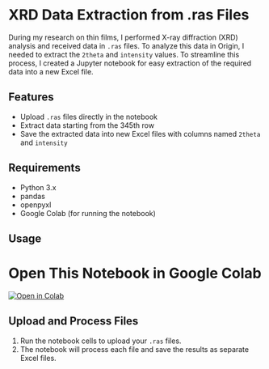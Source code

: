 # XRD Data Extraction from .ras Files

During my research on thin films, I performed X-ray diffraction (XRD) analysis and received data in `.ras` files. To analyze this data in Origin, I needed to extract the `2theta` and `intensity` values. To streamline this process, I created a Jupyter notebook for easy extraction of the required data into a new Excel file.

## Features

- Upload `.ras` files directly in the notebook
- Extract data starting from the 345th row
- Save the extracted data into new Excel files with columns named `2theta` and `intensity`

## Requirements

- Python 3.x
- pandas
- openpyxl
- Google Colab (for running the notebook)

## Usage
# Open This Notebook in Google Colab

[![Open in Colab](https://colab.research.google.com/assets/colab-badge.svg)](https://colab.research.google.com/github/DevinduDh/XRD-Data-Extract/blob/main/extract_xrd_data.ipynb)


## Upload and Process Files

1. Run the notebook cells to upload your `.ras` files.
2. The notebook will process each file and save the results as separate Excel files.

